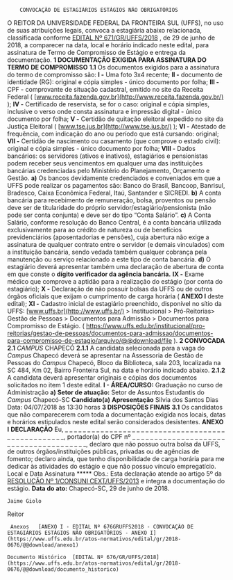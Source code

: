         CONVOCAÇÃO DE ESTAGIÁRIOS ESTÁGIOS NÃO OBRIGATÓRIOS  

 O REITOR DA UNIVERSIDADE FEDERAL DA FRONTEIRA SUL (UFFS), no uso de suas atribuições legais, convoca a estagiária abaixo relacionada, classificada conforme [EDITAL Nº 671/GR/UFFS/2018](http://historico.uffs.edu.br/index.php?option=com_content&amp;view=category&amp;layout=blog&amp;id=142&amp;Itemid=899&amp;limitstart=2)  , de 29 de junho de 2018, a comparecer na data, local e horário indicado neste edital, para assinatura de Termo de Compromisso de Estágio e entrega da documentação.  **1 DOCUMENTAÇÃO EXIGIDA PARA ASSINATURA DO TERMO DE COMPROMISSO**  **1.1** Os documentos exigidos para a assinatura do termo de compromisso são: **I -** Uma foto 3x4 recente; **II -** documento de identidade (RG): original e cópia simples - único documento por folha; **III -** CPF - comprovante de situação cadastral, emitido no site da Receita Federal ( [www.receita.fazenda.gov.br](http://www.receita.fazenda.gov.br/)  ); **IV -** Certificado de reservista, se for o caso: original e cópia simples, inclusive o verso onde consta assinatura e impressão digital - único documento por folha; **V -** Certidão de quitação eleitoral expedido no site da Justiça Eleitoral ( [www.tse.jus.br](http://www.tse.jus.br/)  ); **VI -** Atestado de frequência, com indicação do ano ou período que está cursando: original; **VII -** Certidão de nascimento ou casamento (que comprove o estado civil): original e cópia simples - único documento por folha; **VIII -** Dados bancários: os servidores (ativos e inativos), estagiários e pensionistas podem receber seus vencimentos em qualquer uma das instituições bancárias credenciadas pelo Ministério do Planejamento, Orçamento e Gestão. **a)** Os bancos devidamente credenciados e conveniados em que a UFFS pode realizar os pagamentos são: Banco do Brasil, Bancoop, Banrisul, Bradesco, Caixa Econômica Federal, Itaú, Santander e SICREDI. **b)** A conta bancária para recebimento de remuneração, bolsa, proventos ou pensão deve ser de titularidade do próprio servidor/estagiário/pensionista (não pode ser conta conjunta) e deve ser do tipo “Conta Salário”. **c)** A Conta Salário, conforme resolução do Banco Central, é a conta bancária utilizada exclusivamente para ao crédito de natureza ou de benefícios previdenciários (aposentadorias e pensões), cuja abertura não exige a assinatura de qualquer contrato entre o servidor (e demais vinculados) com a instituição bancária, sendo vedada também qualquer cobrança pela manutenção ou serviço relacionado a este tipo de conta bancária. **d)** O estagiário deverá apresentar também uma declaração de abertura de conta em que conste o **dígito verificador da agência bancária.**  **IX -** Exame médico que comprove a aptidão para a realização do estágio (por conta do estagiário); **X -** Declaração de não possuir bolsas da UFFS ou de outros órgãos oficiais que exijam o cumprimento de carga horária ( **ANEXO I** deste edital); **XI -** Cadastro inicial de estagiário preenchido, disponível no sítio da UFFS: [www.uffs.br](http://www.uffs.br/)  > Institucional > Pró-Reitorias> Gestão de Pessoas > Documentos para Admissão > Documentos para Compromisso de Estágio. ( <https://www.uffs.edu.br/institucional/pro-reitorias/gestao-de-pessoas/documentos-para-admissao/documentos-para-compromisso-de-estagio/arquivo/@@download/file> ).  **2 CONVOCADA**  **2.1**  *CAMPUS* CHAPECÓ **2.1.1** A candidata selecionada para a vaga do *Campus* Chapecó deverá se apresentar na Assessoria de Gestão de Pessoas do *Campus* Chapecó, Bloco da Biblioteca, sala 203, localizada na SC 484, Km 02, Bairro Fronteira Sul, na data e horário indicado abaixo. **2.1.2** A candidata deverá apresentar originais e cópias dos documentos solicitados no item 1 deste edital. **I - ÁREA/CURSO:** Graduação no curso de Administração **a) Setor de atuação:** Setor de Assuntos Estudantis do *Campus* Chapecó-SC     **Candidato(a)**    **Apresentação**      Silvia dos Santos Dias   Data: 04/07/2018 às 13:30 horas      **3 DISPOSIÇÕES FINAIS**  **3.1** Os candidatos que não comparecerem com toda a documentação exigida nos locais, datas e horários estipulados neste edital serão considerados desistentes.   **ANEXO I**   **DECLARAÇÃO**   Eu, \_ \_ \_ \_ \_ \_ \_ \_ \_ \_ \_ \_ \_ \_ \_ \_ \_ \_ \_ \_ \_ \_ \_ \_ \_ \_ \_ \_ \_ \_ \_ \_ \_ \_ \_ \_ \_ \_ \_ \_ \_ \_ \_ \_ \_ \_ \_ \_ \_, portador(a) do CPF nº \_ \_ \_ \_ \_ \_ \_ \_ \_ \_ \_ \_ \_ \_ \_ \_ \_ \_ \_ \_ \_ \_ \_ \_ \_ \_ \_ \_ \_ \_ \_ \_ \_ \_ \_ \_ \_ \_ \_, declaro que não possuo outra bolsa da UFFS, de outros órgãos/instituições públicas, privadas ou de agências de fomento; declaro ainda, que tenho disponibilidade de carga horária para me dedicar às atividades do estágio e que não possuo vínculo empregatício.   Local e Data   Assinatura ***** Obs.: Esta declaração atende ao artigo 5º da [RESOLUÇÃO Nº 1/CONSUNI CEXT/UFFS/2013](https://www.uffs.edu.br/atos-normativos/resolucao/consunicext/2013-0001)  e integra a documentação do estágio.    **Data do ato:** Chapecó-SC, 29 de junho de 2018.   
 

    Jaime Giolo   
 Reitor 

     Anexos   [ANEXO I - EDITAL Nº 676GRUFFS2018 - CONVOCAÇÃO DE ESTAGIÁRIOS ESTÁGIOS NÃO OBRIGATÓRIOS - ANEXO I](https://www.uffs.edu.br/atos-normativos/edital/gr/2018-0676/@@download/anexo1)  

    Documento Histórico  [EDITAL Nº 676/GR/UFFS/2018](https://www.uffs.edu.br/atos-normativos/edital/gr/2018-0676/@@download/documento_historico)     
      